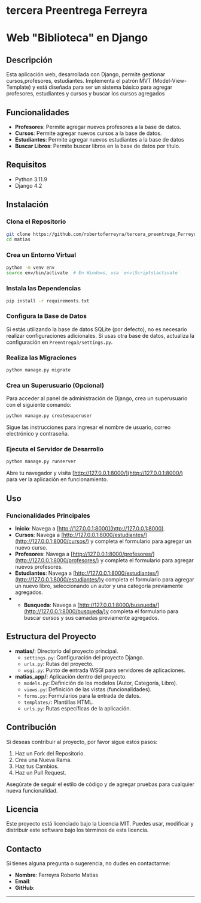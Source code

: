 # tercera Preentrega Ferreyra
# Web "Biblioteca" en Django

## Descripción
Esta aplicación web, desarrollada con Django, permite gestionar cursos,profesores, estudiantes. Implementa el patrón MVT (Model-View-Template) y está diseñada para ser un sistema básico para agregar profesores, estudiantes y cursos y buscar los cursos agregados
## Funcionalidades
- **Profesores**: Permite agregar nuevos profesores a la base de datos.
- **Cursos**: Permite agregar nuevos cursos a la base de datos.
- **Estudiantes**: Permite agregar nuevos estudiantes a la base de datos
- **Buscar Libros**: Permite buscar libros en la base de datos por título.

## Requisitos
- Python 3.11.9
- Django 4.2

## Instalación

### Clona el Repositorio
```bash
git clone https://github.com/robertoferreyra/tercera_preentrega_Ferreyra/
cd matias
```

### Crea un Entorno Virtual
```bash
python -m venv env
source env/bin/activate  # En Windows, usa `env\Scripts\activate`
```

### Instala las Dependencias
```bash
pip install -r requirements.txt
```

### Configura la Base de Datos
Si estás utilizando la base de datos SQLite (por defecto), no es necesario realizar configuraciones adicionales. Si usas otra base de datos, actualiza la configuración en `Preentrega3/settings.py`.

### Realiza las Migraciones
```bash
python manage.py migrate
```

### Crea un Superusuario (Opcional)
Para acceder al panel de administración de Django, crea un superusuario con el siguiente comando:
```bash
python manage.py createsuperuser
```
Sigue las instrucciones para ingresar el nombre de usuario, correo electrónico y contraseña.

### Ejecuta el Servidor de Desarrollo
```bash
python manage.py runserver
```
Abre tu navegador y visita [http://127.0.0.1:8000/](http://127.0.0.1:8000/) para ver la aplicación en funcionamiento.

## Uso

### Funcionalidades Principales
- **Inicio**: Navega a [http://127.0.0.1:8000](http://127.0.0.1:8000).
- **Cursos**: Navega a [http://127.0.0.1:8000/estudiantes/](http://127.0.0.1:8000/cursos/) y completa el formulario para agregar un nuevo curso.
- **Profesores**: Navega a [http://127.0.0.1:8000/profesores/](http://127.0.0.1:8000/profesores/) y completa el formulario para agregar nuevos profesores.
- **Estudiantes**: Navega a [http://127.0.0.1:8000/estudiantes/](http://127.0.0.1:8000/estudiantes/)y completa el formulario para agregar un nuevo libro, seleccionando un autor y una categoría previamente agregados.
- - **Busqueda**: Navega a [http://127.0.0.1:8000/busqueda/](http://127.0.0.1:8000/busqueda/)y completa el formulario para buscar cursos y sus camadas previamente agregados.

## Estructura del Proyecto
- **matias/**: Directorio del proyecto principal.
  - `settings.py`: Configuración del proyecto Django.
  - `urls.py`: Rutas del proyecto.
  - `wsgi.py`: Punto de entrada WSGI para servidores de aplicaciones.
- **matias_app/**: Aplicación dentro del proyecto.
  - `models.py`: Definición de los modelos (Autor, Categoría, Libro).
  - `views.py`: Definición de las vistas (funcionalidades).
  - `forms.py`: Formularios para la entrada de datos.
  - `templates/`: Plantillas HTML.
  - `urls.py`: Rutas específicas de la aplicación.

## Contribución
Si deseas contribuir al proyecto, por favor sigue estos pasos:
1. Haz un Fork del Repositorio.
2. Crea una Nueva Rama.
3. Haz tus Cambios.
4. Haz un Pull Request.

Asegúrate de seguir el estilo de código y de agregar pruebas para cualquier nueva funcionalidad.

## Licencia
Este proyecto está licenciado bajo la Licencia MIT. Puedes usar, modificar y distribuir este software bajo los términos de esta licencia.

## Contacto
Si tienes alguna pregunta o sugerencia, no dudes en contactarme:
- **Nombre**: Ferreyra Roberto Matias
- **Email**: [](mailto:ferreyra.matt@gmail.com)
- **GitHub**: [](https://github.com/robertoferreyra/)

---
